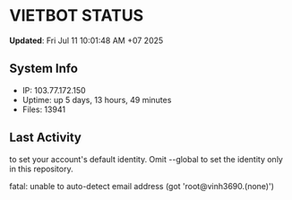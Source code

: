 # VIETBOT STATUS
**Updated**: Fri Jul 11 10:01:48 AM +07 2025

## System Info
- IP: 103.77.172.150
- Uptime: up 5 days, 13 hours, 49 minutes
- Files: 13941

## Last Activity

to set your account's default identity.
Omit --global to set the identity only in this repository.

fatal: unable to auto-detect email address (got 'root@vinh3690.(none)')
